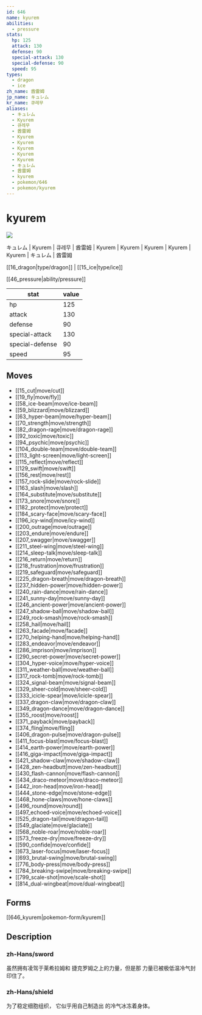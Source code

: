 ```yaml
---
id: 646
name: kyurem
abilities:
  - pressure
stats:
  hp: 125
  attack: 130
  defense: 90
  special-attack: 130
  special-defense: 90
  speed: 95
types:
  - dragon
  - ice
zh_name: 酋雷姆
jp_name: キュレム
kr_name: 큐레무
aliases:
  - キュレム
  - Kyurem
  - 큐레무
  - 酋雷姆
  - Kyurem
  - Kyurem
  - Kyurem
  - Kyurem
  - Kyurem
  - キュレム
  - 酋雷姆
  - kyurem
  - pokemon/646
  - pokemon/kyurem
---
```

# kyurem

![](https://raw.githubusercontent.com/PokeAPI/sprites/master/sprites/pokemon/646.png)

キュレム | Kyurem | 큐레무 | 酋雷姆 | Kyurem | Kyurem | Kyurem | Kyurem | Kyurem | キュレム | 酋雷姆

[[16_dragon|type/dragon]] | [[15_ice|type/ice]]

[[46_pressure|ability/pressure]]

|stat|value|
|---|---|
|hp|125|
|attack|130|
|defense|90|
|special-attack|130|
|special-defense|90|
|speed|95|


## Moves

- [[15_cut|move/cut]]
- [[19_fly|move/fly]]
- [[58_ice-beam|move/ice-beam]]
- [[59_blizzard|move/blizzard]]
- [[63_hyper-beam|move/hyper-beam]]
- [[70_strength|move/strength]]
- [[82_dragon-rage|move/dragon-rage]]
- [[92_toxic|move/toxic]]
- [[94_psychic|move/psychic]]
- [[104_double-team|move/double-team]]
- [[113_light-screen|move/light-screen]]
- [[115_reflect|move/reflect]]
- [[129_swift|move/swift]]
- [[156_rest|move/rest]]
- [[157_rock-slide|move/rock-slide]]
- [[163_slash|move/slash]]
- [[164_substitute|move/substitute]]
- [[173_snore|move/snore]]
- [[182_protect|move/protect]]
- [[184_scary-face|move/scary-face]]
- [[196_icy-wind|move/icy-wind]]
- [[200_outrage|move/outrage]]
- [[203_endure|move/endure]]
- [[207_swagger|move/swagger]]
- [[211_steel-wing|move/steel-wing]]
- [[214_sleep-talk|move/sleep-talk]]
- [[216_return|move/return]]
- [[218_frustration|move/frustration]]
- [[219_safeguard|move/safeguard]]
- [[225_dragon-breath|move/dragon-breath]]
- [[237_hidden-power|move/hidden-power]]
- [[240_rain-dance|move/rain-dance]]
- [[241_sunny-day|move/sunny-day]]
- [[246_ancient-power|move/ancient-power]]
- [[247_shadow-ball|move/shadow-ball]]
- [[249_rock-smash|move/rock-smash]]
- [[258_hail|move/hail]]
- [[263_facade|move/facade]]
- [[270_helping-hand|move/helping-hand]]
- [[283_endeavor|move/endeavor]]
- [[286_imprison|move/imprison]]
- [[290_secret-power|move/secret-power]]
- [[304_hyper-voice|move/hyper-voice]]
- [[311_weather-ball|move/weather-ball]]
- [[317_rock-tomb|move/rock-tomb]]
- [[324_signal-beam|move/signal-beam]]
- [[329_sheer-cold|move/sheer-cold]]
- [[333_icicle-spear|move/icicle-spear]]
- [[337_dragon-claw|move/dragon-claw]]
- [[349_dragon-dance|move/dragon-dance]]
- [[355_roost|move/roost]]
- [[371_payback|move/payback]]
- [[374_fling|move/fling]]
- [[406_dragon-pulse|move/dragon-pulse]]
- [[411_focus-blast|move/focus-blast]]
- [[414_earth-power|move/earth-power]]
- [[416_giga-impact|move/giga-impact]]
- [[421_shadow-claw|move/shadow-claw]]
- [[428_zen-headbutt|move/zen-headbutt]]
- [[430_flash-cannon|move/flash-cannon]]
- [[434_draco-meteor|move/draco-meteor]]
- [[442_iron-head|move/iron-head]]
- [[444_stone-edge|move/stone-edge]]
- [[468_hone-claws|move/hone-claws]]
- [[496_round|move/round]]
- [[497_echoed-voice|move/echoed-voice]]
- [[525_dragon-tail|move/dragon-tail]]
- [[549_glaciate|move/glaciate]]
- [[568_noble-roar|move/noble-roar]]
- [[573_freeze-dry|move/freeze-dry]]
- [[590_confide|move/confide]]
- [[673_laser-focus|move/laser-focus]]
- [[693_brutal-swing|move/brutal-swing]]
- [[776_body-press|move/body-press]]
- [[784_breaking-swipe|move/breaking-swipe]]
- [[799_scale-shot|move/scale-shot]]
- [[814_dual-wingbeat|move/dual-wingbeat]]

## Forms



[[646_kyurem|pokemon-form/kyurem]]

## Description

### zh-Hans/sword

虽然拥有凌驾于莱希拉姆和
捷克罗姆之上的力量，但是那
力量已被极低温冷气封印住了。

### zh-Hans/shield

为了稳定细胞组织，
它似乎用自己制造出
的冷气冰冻着身体。

